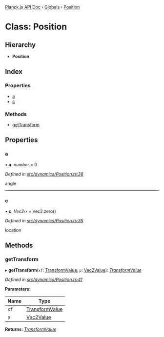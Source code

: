 [Planck.js API Doc](../README.md) › [Globals](../globals.md) › [Position](position.md)

# Class: Position

## Hierarchy

* **Position**

## Index

### Properties

* [a](position.md#a)
* [c](position.md#c)

### Methods

* [getTransform](position.md#gettransform)

## Properties

###  a

• **a**: *number* = 0

*Defined in [src/dynamics/Position.ts:38](https://github.com/shakiba/planck.js/blob/6ab76c7/src/dynamics/Position.ts#L38)*

angle

___

###  c

• **c**: *Vec2‹›* = Vec2.zero()

*Defined in [src/dynamics/Position.ts:35](https://github.com/shakiba/planck.js/blob/6ab76c7/src/dynamics/Position.ts#L35)*

location

## Methods

###  getTransform

▸ **getTransform**(`xf`: [TransformValue](../globals.md#transformvalue), `p`: [Vec2Value](../interfaces/vec2value.md)): *[TransformValue](../globals.md#transformvalue)*

*Defined in [src/dynamics/Position.ts:41](https://github.com/shakiba/planck.js/blob/6ab76c7/src/dynamics/Position.ts#L41)*

**Parameters:**

Name | Type |
------ | ------ |
`xf` | [TransformValue](../globals.md#transformvalue) |
`p` | [Vec2Value](../interfaces/vec2value.md) |

**Returns:** *[TransformValue](../globals.md#transformvalue)*
